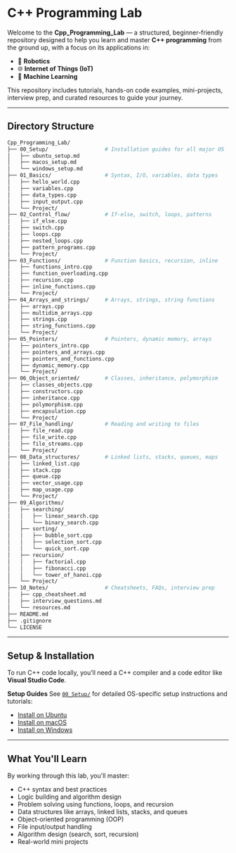 # C++ Programming Lab

Welcome to the **Cpp_Programming_Lab** — a structured, beginner-friendly repository designed to help you learn and master **C++ programming** from the ground up, with a focus on its applications in:

- 🤖 **Robotics**
- 🌐 **Internet of Things (IoT)**
- 🧠 **Machine Learning**

This repository includes tutorials, hands-on code examples, mini-projects, interview prep, and curated resources to guide your journey.

---

## Directory Structure

```bash
Cpp_Programming_Lab/
├── 00_Setup/                  # Installation guides for all major OS
│   ├── ubuntu_setup.md
│   ├── macos_setup.md
│   └── windows_setup.md
├── 01_Basics/                 # Syntax, I/O, variables, data types
│   ├── hello_world.cpp
│   ├── variables.cpp
│   ├── data_types.cpp 
│   ├── input_output.cpp
│   └── Project/
├── 02_Control_flow/           # If-else, switch, loops, patterns
│   ├── if_else.cpp
│   ├── switch.cpp
│   ├── loops.cpp
│   ├── nested_loops.cpp
│   ├── pattern_programs.cpp
│   └── Project/
├── 03_Functions/              # Function basics, recursion, inline
│   ├── functions_intro.cpp
│   ├── function_overloading.cpp
│   ├── recursion.cpp
│   ├── inline_functions.cpp
│   └── Project/
├── 04_Arrays_and_strings/     # Arrays, strings, string functions
│   ├── arrays.cpp
│   ├── multidim_arrays.cpp
│   ├── strings.cpp
│   ├── string_functions.cpp
│   └── Project/
├── 05_Pointers/               # Pointers, dynamic memory, arrays
│   ├── pointers_intro.cpp
│   ├── pointers_and_arrays.cpp
│   ├── pointers_and_functions.cpp
│   ├── dynamic_memory.cpp
│   └── Project/
├── 06_Object_oriented/        # Classes, inheritance, polymorphism
│   ├── classes_objects.cpp
│   ├── constructors.cpp
│   ├── inheritance.cpp
│   ├── polymorphism.cpp
│   ├── encapsulation.cpp
│   └── Project/
├── 07_File_handling/          # Reading and writing to files
│   ├── file_read.cpp
│   ├── file_write.cpp
│   ├── file_streams.cpp
│   └── Project/
├── 08_Data_structures/        # Linked lists, stacks, queues, maps
│   ├── linked_list.cpp
│   ├── stack.cpp
│   ├── queue.cpp
│   ├── vector_usage.cpp
│   ├── map_usage.cpp
│   └── Project/
├── 09_Algorithms/
│   ├── searching/
│   │   ├── linear_search.cpp
│   │   └── binary_search.cpp
│   ├── sorting/
│   │   ├── bubble_sort.cpp
│   │   ├── selection_sort.cpp
│   │   └── quick_sort.cpp
│   ├── recursion/
│   │   ├── factorial.cpp
│   │   ├── fibonacci.cpp
│   │   └── tower_of_hanoi.cpp
│   └── Project/
├── 10_Notes/                  # Cheatsheets, FAQs, interview prep
│   ├── cpp_cheatsheet.md
│   ├── interview_questions.md
│   └── resources.md
├── README.md
├── .gitignore
└── LICENSE
```

---

## Setup & Installation

To run C++ code locally, you’ll need a C++ compiler and a code editor like **Visual Studio Code**.

**Setup Guides**
See [`00_Setup/`](./00_Setup/) for detailed OS-specific setup instructions and tutorials:

* [Install on Ubuntu](./00_Setup/Ubuntu_install_guide.md)
* [Install on macOS](./00_Setup/MacOS_install_guide.md)
* [Install on Windows](./00_Setup/Windows_install_guide.md)

---

## What You'll Learn

By working through this lab, you'll master:

* C++ syntax and best practices
* Logic building and algorithm design
* Problem solving using functions, loops, and recursion
* Data structures like arrays, linked lists, stacks, and queues
* Object-oriented programming (OOP)
* File input/output handling
* Algorithm design (search, sort, recursion)
* Real-world mini projects
